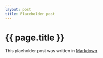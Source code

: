 ```yaml
---
layout: post
title: Placeholder post
---
```


{{ page.title }}
================


This plaeholder post was written in [Markdown](https://help.github.com/articles/github-flavored-markdown).
